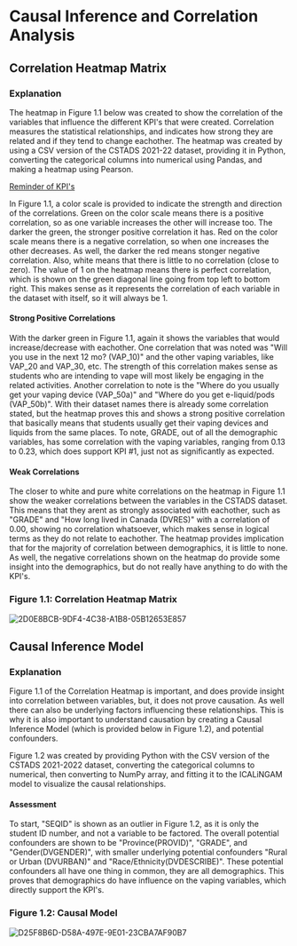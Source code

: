 # Causal Inference and Correlation Analysis

## Correlation Heatmap Matrix 

### Explanation

The heatmap in Figure 1.1 below was created to show the correlation of the variables that influence the different KPI's that were created. Correlation measures the statistical relationships, and indicates how strong they are related and if they tend to change eachother. The heatmap was created by using a CSV version of the CSTADS 2021-22 dataset, providing it in Python, converting the categorical columns into numerical using Pandas, and making a heatmap using Pearson. 

[Reminder of KPI's](README.md)

In Figure 1.1, a color scale is provided to indicate the strength and direction of the correlations. Green on the color scale means there is a positive correlation, so as one variable increases the other will increase too. The darker the green, the stronger positive correlation it has. Red on the color scale means there is a negative correlation, so when one increases the other decreases. As well, the darker the red means stonger negative correlation. Also, white means that there is little to no correlation (close to zero). The value of 1 on the heatmap means there is perfect correlation, which is shown on the green diagonal line going from top left to bottom right. This makes sense as it represents the correlation of each variable in the dataset with itself, so it will always be 1.

#### Strong Positive Correlations

With the darker green in Figure 1.1, again it shows the variables that would increase/decrease with eachother. One correlation that was noted was "Will you use in the next 12 mo? (VAP_10)" and the other vaping variables, like VAP_20 and VAP_30, etc. The strength of this correlation makes sense as students who are intending to vape will most likely be engaging in the related activities. Another correlation to note is the "Where do you usually get your vaping device (VAP_50a)" and "Where do you get e-liquid/pods (VAP_50b)". With their dataset names there is already some correlation stated, but the heatmap proves this and shows a strong positive correlation that basically means that students usually get their vaping devices and liquids from the same places. To note, GRADE, out of all the demographic variables, has some correlation with the vaping variables, ranging from 0.13 to 0.23, which does support KPI #1, just not as significantly as expected. 

 #### Weak Correlations

 The closer to white and pure white correlations on the heatmap in Figure 1.1 show the weaker correlations between the variables in the CSTADS dataset. This means that they arent as strongly associated with eachother, such as "GRADE" and "How long lived in Canada (DVRES)" with a correlation of 0.00, showing no correlation whatsoever, which makes sense in logical terms as they do not relate to eachother. The heatmap provides implication that for the majority of correlation between demographics, it is little to none. As well, the negative correlations shown on the heatmap do provide some insight into the demographics, but do not really have anything to do with the KPI's. 
 

### Figure 1.1: Correlation Heatmap Matrix
![2D0E8BCB-9DF4-4C38-A1B8-05B12653E857](https://github.com/user-attachments/assets/09adefeb-ed24-4c4e-92f4-112f08be3467)


## Causal Inference Model

### Explanation

Figure 1.1 of the Correlation Heatmap is important, and does provide insight into correlation between variables, but, it does not prove causation. As well there can also be underlying factors influencing these relationships. This is why it is also important to understand causation by creating a Causal Inference Model (which is provided below in Figure 1.2), and potential confounders. 

Figure 1.2 was created by providing Python with the CSV version of the CSTADS 2021-2022 dataset, converting the categorical columns to numerical, then converting to NumPy array, and fitting it to the ICALiNGAM model to visualize the causal relationships. 

#### Assessment

To start, "SEQID" is shown as an outlier in Figure 1.2, as it is only the student ID number, and not a variable to be factored. The overall potential confounders are shown to be "Province(PROVID)", "GRADE", and "Gender(DVGENDER)", with smaller underlying potential confounders "Rural or Urban (DVURBAN)" and "Race/Ethnicity(DVDESCRIBE)". These potential confounders all have one thing in common, they are all demographics. This proves that demographics do have influence on the vaping variables, which directly support the KPI's. 

### Figure 1.2: Causal Model
![D25F8B6D-D58A-497E-9E01-23CBA7AF90B7](https://github.com/user-attachments/assets/fac38b46-019e-4872-b03a-ddf3b32412e0)

